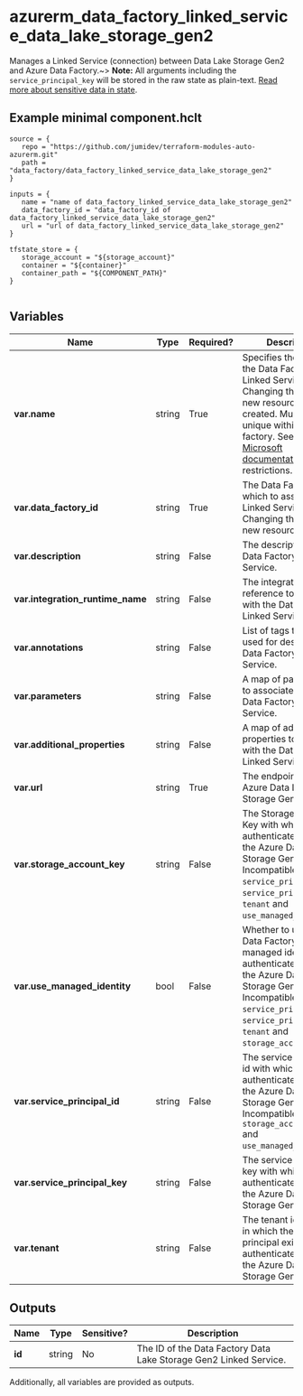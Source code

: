 # azurerm_data_factory_linked_service_data_lake_storage_gen2

Manages a Linked Service (connection) between Data Lake Storage Gen2 and Azure Data Factory.~> **Note:** All arguments including the `service_principal_key` will be stored in the raw state as plain-text. [Read more about sensitive data in state](/docs/state/sensitive-data.html).

## Example minimal component.hclt

```hcl
source = {
   repo = "https://github.com/jumidev/terraform-modules-auto-azurerm.git" 
   path = "data_factory/data_factory_linked_service_data_lake_storage_gen2" 
}

inputs = {
   name = "name of data_factory_linked_service_data_lake_storage_gen2" 
   data_factory_id = "data_factory_id of data_factory_linked_service_data_lake_storage_gen2" 
   url = "url of data_factory_linked_service_data_lake_storage_gen2" 
}

tfstate_store = {
   storage_account = "${storage_account}" 
   container = "${container}" 
   container_path = "${COMPONENT_PATH}" 
}


```

## Variables

| Name | Type | Required? |  Description |
| ---- | ---- | --------- |  ----------- |
| **var.name** | string | True | Specifies the name of the Data Factory Linked Service. Changing this forces a new resource to be created. Must be unique within a data factory. See the [Microsoft documentation](https://docs.microsoft.com/azure/data-factory/naming-rules) for all restrictions. | 
| **var.data_factory_id** | string | True | The Data Factory ID in which to associate the Linked Service with. Changing this forces a new resource. | 
| **var.description** | string | False | The description for the Data Factory Linked Service. | 
| **var.integration_runtime_name** | string | False | The integration runtime reference to associate with the Data Factory Linked Service. | 
| **var.annotations** | string | False | List of tags that can be used for describing the Data Factory Linked Service. | 
| **var.parameters** | string | False | A map of parameters to associate with the Data Factory Linked Service. | 
| **var.additional_properties** | string | False | A map of additional properties to associate with the Data Factory Linked Service. | 
| **var.url** | string | True | The endpoint for the Azure Data Lake Storage Gen2 service. | 
| **var.storage_account_key** | string | False | The Storage Account Key with which to authenticate against the Azure Data Lake Storage Gen2 account. Incompatible with `service_principal_id`, `service_principal_key`, `tenant` and `use_managed_identity`. | 
| **var.use_managed_identity** | bool | False | Whether to use the Data Factory's managed identity to authenticate against the Azure Data Lake Storage Gen2 account. Incompatible with `service_principal_id`, `service_principal_key`, `tenant` and `storage_account_key`. | 
| **var.service_principal_id** | string | False | The service principal id with which to authenticate against the Azure Data Lake Storage Gen2 account. Incompatible with `storage_account_key` and `use_managed_identity`. | 
| **var.service_principal_key** | string | False | The service principal key with which to authenticate against the Azure Data Lake Storage Gen2 account. | 
| **var.tenant** | string | False | The tenant id or name in which the service principal exists to authenticate against the Azure Data Lake Storage Gen2 account. | 



## Outputs

| Name | Type | Sensitive? | Description |
| ---- | ---- | --------- | --------- |
| **id** | string | No  | The ID of the Data Factory Data Lake Storage Gen2 Linked Service. | 

Additionally, all variables are provided as outputs.
